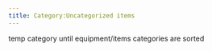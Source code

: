```yaml
---
title: Category:Uncategorized items
---
```


temp category until equipment/items categories are sorted